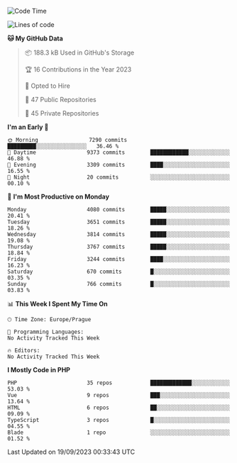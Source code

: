 <!--START_SECTION:waka-->
![Code Time](http://img.shields.io/badge/Code%20Time-1%2C583%20hrs%2058%20mins-blue)

![Lines of code](https://img.shields.io/badge/From%20Hello%20World%20I%27ve%20Written-6.5%20million%20lines%20of%20code-blue)

**🐱 My GitHub Data** 

> 📦 188.3 kB Used in GitHub's Storage 
 > 
> 🏆 16 Contributions in the Year 2023
 > 
> 💼 Opted to Hire
 > 
> 📜 47 Public Repositories 
 > 
> 🔑 45 Private Repositories 
 > 
**I'm an Early 🐤** 

```text
🌞 Morning                7290 commits        █████████░░░░░░░░░░░░░░░░   36.46 % 
🌆 Daytime                9373 commits        ████████████░░░░░░░░░░░░░   46.88 % 
🌃 Evening                3309 commits        ████░░░░░░░░░░░░░░░░░░░░░   16.55 % 
🌙 Night                  20 commits          ░░░░░░░░░░░░░░░░░░░░░░░░░   00.10 % 
```
📅 **I'm Most Productive on Monday** 

```text
Monday                   4080 commits        █████░░░░░░░░░░░░░░░░░░░░   20.41 % 
Tuesday                  3651 commits        █████░░░░░░░░░░░░░░░░░░░░   18.26 % 
Wednesday                3814 commits        █████░░░░░░░░░░░░░░░░░░░░   19.08 % 
Thursday                 3767 commits        █████░░░░░░░░░░░░░░░░░░░░   18.84 % 
Friday                   3244 commits        ████░░░░░░░░░░░░░░░░░░░░░   16.23 % 
Saturday                 670 commits         █░░░░░░░░░░░░░░░░░░░░░░░░   03.35 % 
Sunday                   766 commits         █░░░░░░░░░░░░░░░░░░░░░░░░   03.83 % 
```


📊 **This Week I Spent My Time On** 

```text
🕑︎ Time Zone: Europe/Prague

💬 Programming Languages: 
No Activity Tracked This Week

🔥 Editors: 
No Activity Tracked This Week
```

**I Mostly Code in PHP** 

```text
PHP                      35 repos            █████████████░░░░░░░░░░░░   53.03 % 
Vue                      9 repos             ███░░░░░░░░░░░░░░░░░░░░░░   13.64 % 
HTML                     6 repos             ██░░░░░░░░░░░░░░░░░░░░░░░   09.09 % 
TypeScript               3 repos             █░░░░░░░░░░░░░░░░░░░░░░░░   04.55 % 
Blade                    1 repo              ░░░░░░░░░░░░░░░░░░░░░░░░░   01.52 % 
```




 Last Updated on 19/09/2023 00:33:43 UTC
<!--END_SECTION:waka-->
<!--
**AlexKratky/AlexKratky** is a ✨ _special_ ✨ repository because its `README.md` (this file) appears on your GitHub profile.

Here are some ideas to get you started:

- 🔭 I’m currently working on ...
- 🌱 I’m currently learning ...
- 👯 I’m looking to collaborate on ...
- 🤔 I’m looking for help with ...
- 💬 Ask me about ...
- 📫 How to reach me: ...
- 😄 Pronouns: ...
- ⚡ Fun fact: ...
-->
